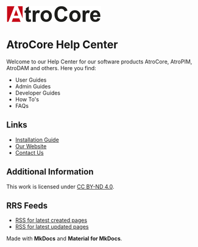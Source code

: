 ![logo](logo.png)

# AtroCore Help Center

Welcome to our Help Center for our software products AtroCore, AtroPIM, AtroDAM and others. Here you find:

- User Guides
- Admin Guides
- Developer Guides
- How To's
- FAQs

## Links
- [Installation Guide](./atrocore/admin-guide/installation.md)
- [Our Website](https://atrocore.com)
- [Contact Us](https://www.atrocore.com/contact)

## Additional Information

This work is licensed under [CC BY-ND 4.0](https://creativecommons.org/licenses/by-nd/4.0/).

## RRS Feeds
- [RSS for latest created pages](./feed_rss_created.xml)
- [RSS for latest updated pages](./feed_rss_created.xml)

Made with **MkDocs** and **Material for MkDocs**.
